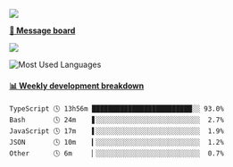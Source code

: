 [![](https://count.getloli.com/get/@SmaIIstars.github.readme)](https://count.getloli.com/)


[**💬 Message board**](https://chat.getloli.com/room/@SmaIIstars.github)

[![](https://chat.getloli.com/room/@SmaIIstars.github/svg?width=600&height=100&limit=20&theme=light&fontSize=14)](https://chat.getloli.com/room/@SmaIIstars.github)


![Most Used Languages](https://github-readme-stats.vercel.app/api/top-langs/?username=SmaIIstars&theme=dark&layout=compact)

<!-- waka-box start -->
#### <a href="https://gist.github.com/e31f5e1b7a15ee54e2fc8fca68aa5e2b" target="_blank">📊 Weekly development breakdown</a>
```text
TypeScript 🕓 13h56m █████████████████████████░░ 93.0%
Bash       🕓 24m    ▋░░░░░░░░░░░░░░░░░░░░░░░░░░  2.7%
JavaScript 🕓 17m    ▌░░░░░░░░░░░░░░░░░░░░░░░░░░  1.9%
JSON       🕓 10m    ▎░░░░░░░░░░░░░░░░░░░░░░░░░░  1.2%
Other      🕓 6m     ▏░░░░░░░░░░░░░░░░░░░░░░░░░░  0.7%
```
<!-- Powered by https://github.com/YouEclipse/waka-box-go . -->
<!-- waka-box end -->
